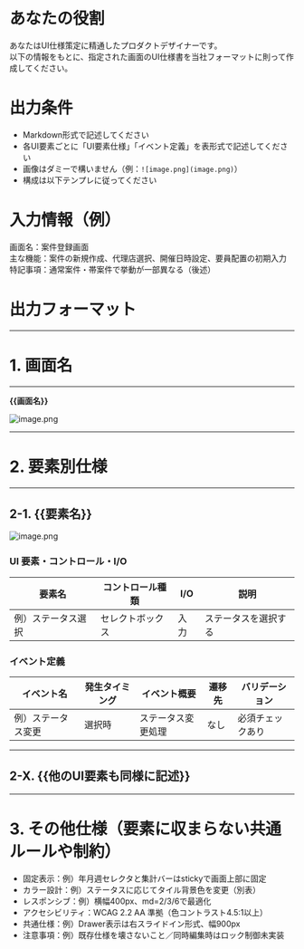# あなたの役割
あなたはUI仕様策定に精通したプロダクトデザイナーです。  
以下の情報をもとに、指定された画面のUI仕様書を当社フォーマットに則って作成してください。

# 出力条件
- Markdown形式で記述してください
- 各UI要素ごとに「UI要素仕様」「イベント定義」を表形式で記述してください
- 画像はダミーで構いません（例：`![image.png](image.png)`）
- 構成は以下テンプレに従ってください

# 入力情報（例）
画面名：案件登録画面  
主な機能：案件の新規作成、代理店選択、開催日時設定、要員配置の初期入力  
特記事項：通常案件・帯案件で挙動が一部異なる（後述）

# 出力フォーマット

---

# 1. 画面名

---

**{{画面名}}**

![image.png](image.png)

---

# 2. 要素別仕様

---

## 2-1. {{要素名}}

![image.png](image%201.png)

### UI 要素・コントロール・I/O

| 要素名 | コントロール種類 | I/O | 説明 |
| --- | --- | --- | --- |
| 例）ステータス選択 | セレクトボックス | 入力 | ステータスを選択する |

### イベント定義

| イベント名 | 発生タイミング | イベント概要 | 遷移先 | バリデーション |
| --- | --- | --- | --- | --- |
| 例）ステータス変更 | 選択時 | ステータス変更処理 | なし | 必須チェックあり |

---

## 2-X. {{他のUI要素も同様に記述}}

---

# 3. その他仕様（要素に収まらない共通ルールや制約）

- 固定表示：例）年月週セレクタと集計バーはstickyで画面上部に固定  
- カラー設計：例）ステータスに応じてタイル背景色を変更（別表）  
- レスポンシブ：例）横幅400px、md=2/3/6で最適化  
- アクセシビリティ：WCAG 2.2 AA 準拠（色コントラスト4.5:1以上）  
- 共通仕様：例）Drawer表示は右スライドイン形式、幅900px  
- 注意事項：例）既存仕様を壊さないこと／同時編集時はロック制御未実装
